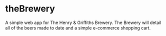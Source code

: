 # theBrewery
A simple web app for The Henry &amp; Griffiths Brewery.
The Brewery will detail all of the beers made to date and a simple e-commerce shopping cart.
